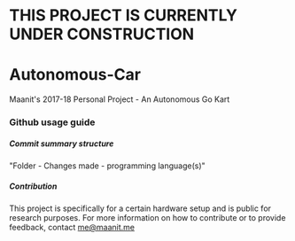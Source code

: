 # THIS PROJECT IS CURRENTLY UNDER CONSTRUCTION

# Autonomous-Car
Maanit's 2017-18 Personal Project - An Autonomous Go Kart

### Github usage guide
##### Commit summary structure
"Folder - Changes made - programming language(s)"

##### Contribution
This project is specifically for a certain hardware setup and is public for research purposes. For more information on how to contribute or to provide feedback, contact me@maanit.me

